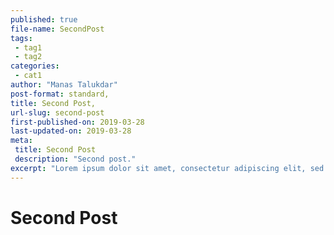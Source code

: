 ```yaml
---
published: true
file-name: SecondPost
tags:
 - tag1
 - tag2
categories:
 - cat1
author: "Manas Talukdar"
post-format: standard,
title: Second Post,
url-slug: second-post
first-published-on: 2019-03-28
last-updated-on: 2019-03-28
meta:
 title: Second Post
 description: "Second post."
excerpt: "Lorem ipsum dolor sit amet, consectetur adipiscing elit, sed do eiusmod tempor incididunt"
---
```


# Second Post

